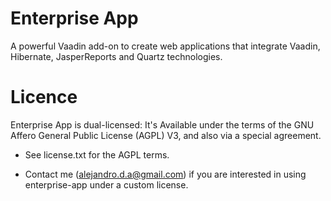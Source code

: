 Enterprise App
==============

A powerful Vaadin add-on to create web applications that integrate Vaadin, Hibernate, JasperReports and Quartz technologies.

Licence
=======

Enterprise App is dual-licensed: It's Available under the terms of the GNU Affero General Public License (AGPL) V3, and also via a special
agreement.
 
 - See license.txt for the AGPL terms.
 
 - Contact me (alejandro.d.a@gmail.com) if you are interested in using enterprise-app under a custom license.

